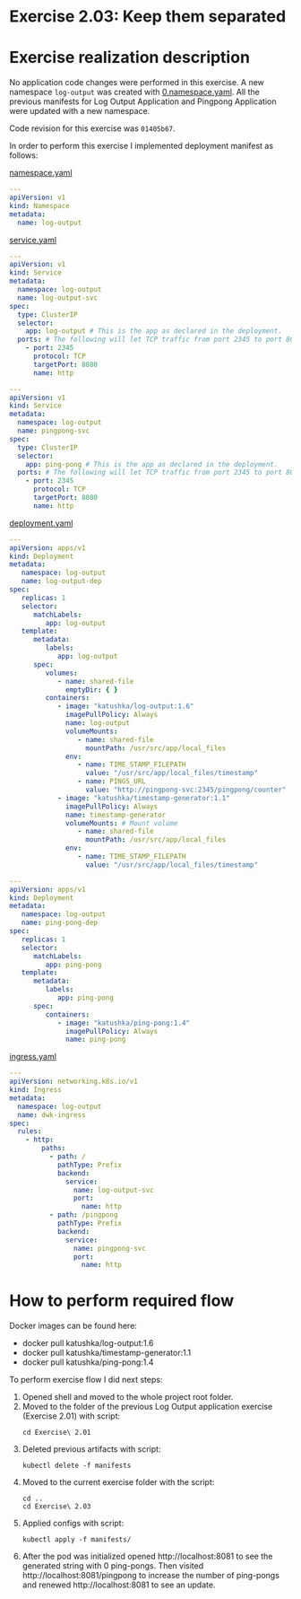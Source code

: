 # Exercise 2.03: Keep them separated

# Exercise realization description

No application code changes were performed in this exercise.
A new namespace `log-output` was created with [0.namespace.yaml](./manifests/0.namespace.yaml).
All the previous manifests for Log Output Application and Pingpong Application were updated with a new namespace.

Code revision for this exercise was `01405b67`.

In order to perform this exercise I implemented deployment manifest as follows:

[namespace.yaml](./manifests/0.namespace.yaml)
```yaml
---
apiVersion: v1
kind: Namespace
metadata:
  name: log-output

```
[service.yaml](./manifests/1.service.yaml)
```yaml
---
apiVersion: v1
kind: Service
metadata:
  namespace: log-output
  name: log-output-svc
spec:
  type: ClusterIP
  selector:
    app: log-output # This is the app as declared in the deployment.
  ports: # The following will let TCP traffic from port 2345 to port 8080.
    - port: 2345
      protocol: TCP
      targetPort: 8080
      name: http

---
apiVersion: v1
kind: Service
metadata:
  namespace: log-output
  name: pingpong-svc
spec:
  type: ClusterIP
  selector:
    app: ping-pong # This is the app as declared in the deployment.
  ports: # The following will let TCP traffic from port 2345 to port 8080.
    - port: 2345
      protocol: TCP
      targetPort: 8080
      name: http

```
[deployment.yaml](./manifests/2.deployment.yaml)
```yaml
---
apiVersion: apps/v1
kind: Deployment
metadata:
   namespace: log-output
   name: log-output-dep
spec:
   replicas: 1
   selector:
      matchLabels:
         app: log-output
   template:
      metadata:
         labels:
            app: log-output
      spec:
         volumes:
            - name: shared-file
              emptyDir: { }
         containers:
            - image: "katushka/log-output:1.6"
              imagePullPolicy: Always
              name: log-output
              volumeMounts:
                 - name: shared-file
                   mountPath: /usr/src/app/local_files
              env:
                 - name: TIME_STAMP_FILEPATH
                   value: "/usr/src/app/local_files/timestamp"
                 - name: PINGS_URL
                   value: "http://pingpong-svc:2345/pingpong/counter"
            - image: "katushka/timestamp-generator:1.1"
              imagePullPolicy: Always
              name: timestamp-generator
              volumeMounts: # Mount volume
                 - name: shared-file
                   mountPath: /usr/src/app/local_files
              env:
                 - name: TIME_STAMP_FILEPATH
                   value: "/usr/src/app/local_files/timestamp"

---
apiVersion: apps/v1
kind: Deployment
metadata:
   namespace: log-output
   name: ping-pong-dep
spec:
   replicas: 1
   selector:
      matchLabels:
         app: ping-pong
   template:
      metadata:
         labels:
            app: ping-pong
      spec:
         containers:
            - image: "katushka/ping-pong:1.4"
              imagePullPolicy: Always
              name: ping-pong

```
[ingress.yaml](./manifests/3.ingress.yaml)
```yaml
---
apiVersion: networking.k8s.io/v1
kind: Ingress
metadata:
  namespace: log-output
  name: dwk-ingress
spec:
  rules:
    - http:
        paths:
          - path: /
            pathType: Prefix
            backend:
              service:
                name: log-output-svc
                port:
                  name: http
          - path: /pingpong
            pathType: Prefix
            backend:
              service:
                name: pingpong-svc
                port:
                  name: http

```
# How to perform required flow

Docker images can be found here:
- docker pull katushka/log-output:1.6
- docker pull katushka/timestamp-generator:1.1
- docker pull katushka/ping-pong:1.4

To perform exercise flow I did next steps:

1. Opened shell and moved to the whole project root folder.  
2. Moved to the folder of the previous Log Output application exercise (Exercise 2.01) with script:
    ```shell
    cd Exercise\ 2.01
    ```
3. Deleted previous artifacts with script:
    ```shell
    kubectl delete -f manifests
    ```
4. Moved to the current exercise folder with the script:
    ```shell
    cd ..
    cd Exercise\ 2.03
    ```
5. Applied configs with script:
    ```shell
    kubectl apply -f manifests/
    ```  
6. After the pod was initialized opened http://localhost:8081 to see the generated string with 0 ping-pongs.
   Then visited http://localhost:8081/pingpong to increase the number of ping-pongs and renewed http://localhost:8081 to see an update.


